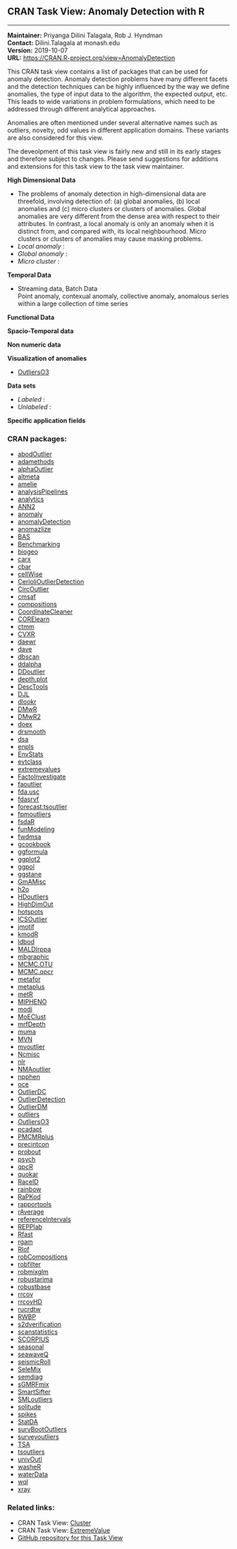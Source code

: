 ## CRAN Task View: Anomaly Detection with R

                                                                     
--------------- --------------------------------------------------   
**Maintainer:** Priyanga Dilini Talagala, Rob J. Hyndman             
**Contact:**    Dilini.Talagala at monash.edu                        
**Version:**    2019-10-07                                           
**URL:**        <https://CRAN.R-project.org/view=AnomalyDetection>   

<div>

This CRAN task view contains a list of packages that can be used for
anomaly detection. Anomaly detection problems have many different facets
and the detection techniques can be highly influenced by the way we
define anomalies, the type of input data to the algorithm, the expected
output, etc. This leads to wide variations in problem formulations,
which need to be addressed through different analytical approaches.

Anomalies are often mentioned under several alternative names such as
outliers, novelty, odd values in different application domains. These
variants are also considered for this view.

The deveolpment of this task view is fairly new and still in its early
stages and therefore subject to changes. Please send suggestions for
additions and extensions for this task view to the task view maintainer.

**High Dimensional Data**

  - The problems of anomaly detection in high-dimensional data are
    threefold, involving detection of: (a) global anomalies, (b) local
    anomalies and (c) micro clusters or clusters of anomalies. Global
    anomalies are very different from the dense area with respect to
    their attributes. In contrast, a local anomaly is only an anomaly
    when it is distinct from, and compared with, its local
    neighbourhood. Micro clusters or clusters of anomalies may cause
    masking problems.
  - *Local anomaly* :
  - *Global anomaly* :
  - *Micro cluster* :

**Temporal Data**

  - Streaming data, Batch Data  
    Point anomaly, contexual anomaly, collective anomaly, anomalous
    series within a large collection of time series

**Functional Data**

**Spacio-Temporal data**

**Non numeric data**

**Visualization of anomalies**

  - [OutliersO3](https://cran.r-project.org/package=OutliersO3)

**Data sets**

  - *Labeled* :
  - *Unlabeled* :

**Specific application
    fields**

</div>

### CRAN packages:

  - [abodOutlier](https://cran.r-project.org/package=abodOutlier)
  - [adamethods](https://cran.r-project.org/package=adamethods)
  - [alphaOutlier](https://cran.r-project.org/package=alphaOutlier)
  - [altmeta](https://cran.r-project.org/package=altmeta)
  - [amelie](https://cran.r-project.org/package=amelie)
  - [analysisPipelines](https://cran.r-project.org/package=analysisPipelines)
  - [analytics](https://cran.r-project.org/package=analytics)
  - [ANN2](https://cran.r-project.org/package=ANN2)
  - [anomaly](https://cran.r-project.org/package=anomaly)
  - [anomalyDetection](https://cran.r-project.org/package=anomalyDetection)
  - [anomazlize](https://cran.r-project.org/package=anomazlize)
  - [BAS](https://cran.r-project.org/package=BAS)
  - [Benchmarking](https://cran.r-project.org/package=Benchmarking)
  - [biogeo](https://cran.r-project.org/package=biogeo)
  - [carx](https://cran.r-project.org/package=carx)
  - [cbar](https://cran.r-project.org/package=cbar)
  - [cellWise](https://cran.r-project.org/package=cellWise)
  - [CerioliOutlierDetection](https://cran.r-project.org/package=CerioliOutlierDetection)
  - [CircOutlier](https://cran.r-project.org/package=CircOutlier)
  - [cmsaf](https://cran.r-project.org/package=cmsaf)
  - [compositions](https://cran.r-project.org/package=compositions)
  - [CoordinateCleaner](https://cran.r-project.org/package=CoordinateCleaner)
  - [CORElearn](https://cran.r-project.org/package=CORElearn)
  - [ctmm](https://cran.r-project.org/package=ctmm)
  - [CVXR](https://cran.r-project.org/package=CVXR)
  - [daewr](https://cran.r-project.org/package=daewr)
  - [dave](https://cran.r-project.org/package=dave)
  - [dbscan](https://cran.r-project.org/package=dbscan)
  - [ddalpha](https://cran.r-project.org/package=ddalpha)
  - [DDoutlier](https://cran.r-project.org/package=DDoutlier)
  - [depth.plot](https://cran.r-project.org/package=depth.plot)
  - [DescTools](https://cran.r-project.org/package=DescTools)
  - [DJL](https://cran.r-project.org/package=DJL)
  - [dlookr](https://cran.r-project.org/package=dlookr)
  - [DMwR](https://cran.r-project.org/package=DMwR)
  - [DMwR2](https://cran.r-project.org/package=DMwR2)
  - [doex](https://cran.r-project.org/package=doex)
  - [drsmooth](https://cran.r-project.org/package=drsmooth)
  - [dsa](https://cran.r-project.org/package=dsa)
  - [enpls](https://cran.r-project.org/package=enpls)
  - [EnvStats](https://cran.r-project.org/package=EnvStats)
  - [evtclass](https://cran.r-project.org/package=evtclass)
  - [extremevalues](https://cran.r-project.org/package=extremevalues)
  - [FactoInvestigate](https://cran.r-project.org/package=FactoInvestigate)
  - [faoutlier](https://cran.r-project.org/package=faoutlier)
  - [fda.usc](https://cran.r-project.org/package=fda.usc)
  - [fdasrvf](https://cran.r-project.org/package=fdasrvf)
  - [forecast:tsoutlier](https://cran.r-project.org/package=forecast:tsoutlier)
  - [fpmoutliers](https://cran.r-project.org/package=fpmoutliers)
  - [fsdaR](https://cran.r-project.org/package=fsdaR)
  - [funModeling](https://cran.r-project.org/package=funModeling)
  - [fwdmsa](https://cran.r-project.org/package=fwdmsa)
  - [gcookbook](https://cran.r-project.org/package=gcookbook)
  - [ggformula](https://cran.r-project.org/package=ggformula)
  - [ggplot2](https://cran.r-project.org/package=ggplot2)
  - [ggpol](https://cran.r-project.org/package=ggpol)
  - [ggstane](https://cran.r-project.org/package=ggstane)
  - [GmAMisc](https://cran.r-project.org/package=GmAMisc)
  - [h2o](https://cran.r-project.org/package=h2o)
  - [HDoutliers](https://cran.r-project.org/package=HDoutliers)
  - [HighDimOut](https://cran.r-project.org/package=HighDimOut)
  - [hotspots](https://cran.r-project.org/package=hotspots)
  - [ICSOutlier](https://cran.r-project.org/package=ICSOutlier)
  - [jmotif](https://cran.r-project.org/package=jmotif)
  - [kmodR](https://cran.r-project.org/package=kmodR)
  - [ldbod](https://cran.r-project.org/package=ldbod)
  - [MALDIrppa](https://cran.r-project.org/package=MALDIrppa)
  - [mbgraphic](https://cran.r-project.org/package=mbgraphic)
  - [MCMC.OTU](https://cran.r-project.org/package=MCMC.OTU)
  - [MCMC.qpcr](https://cran.r-project.org/package=MCMC.qpcr)
  - [metafor](https://cran.r-project.org/package=metafor)
  - [metaplus](https://cran.r-project.org/package=metaplus)
  - [metR](https://cran.r-project.org/package=metR)
  - [MIPHENO](https://cran.r-project.org/package=MIPHENO)
  - [modi](https://cran.r-project.org/package=modi)
  - [MoEClust](https://cran.r-project.org/package=MoEClust)
  - [mrfDepth](https://cran.r-project.org/package=mrfDepth)
  - [muma](https://cran.r-project.org/package=muma)
  - [MVN](https://cran.r-project.org/package=MVN)
  - [mvoutlier](https://cran.r-project.org/package=mvoutlier)
  - [Ncmisc](https://cran.r-project.org/package=Ncmisc)
  - [nlr](https://cran.r-project.org/package=nlr)
  - [NMAoutlier](https://cran.r-project.org/package=NMAoutlier)
  - [npphen](https://cran.r-project.org/package=npphen)
  - [oce](https://cran.r-project.org/package=oce)
  - [OutlierDC](https://cran.r-project.org/package=OutlierDC)
  - [OutlierDetection](https://cran.r-project.org/package=OutlierDetection)
  - [OutlierDM](https://cran.r-project.org/package=OutlierDM)
  - [outliers](https://cran.r-project.org/package=outliers)
  - [OutliersO3](https://cran.r-project.org/package=OutliersO3)
  - [pcadapt](https://cran.r-project.org/package=pcadapt)
  - [PMCMRplus](https://cran.r-project.org/package=PMCMRplus)
  - [precintcon](https://cran.r-project.org/package=precintcon)
  - [probout](https://cran.r-project.org/package=probout)
  - [psych](https://cran.r-project.org/package=psych)
  - [qpcR](https://cran.r-project.org/package=qpcR)
  - [quokar](https://cran.r-project.org/package=quokar)
  - [RaceID](https://cran.r-project.org/package=RaceID)
  - [rainbow](https://cran.r-project.org/package=rainbow)
  - [RaPKod](https://cran.r-project.org/package=RaPKod)
  - [rapportools](https://cran.r-project.org/package=rapportools)
  - [rAverage](https://cran.r-project.org/package=rAverage)
  - [referenceIntervals](https://cran.r-project.org/package=referenceIntervals)
  - [REPPlab](https://cran.r-project.org/package=REPPlab)
  - [Rfast](https://cran.r-project.org/package=Rfast)
  - [rgam](https://cran.r-project.org/package=rgam)
  - [Rlof](https://cran.r-project.org/package=Rlof)
  - [robCompositions](https://cran.r-project.org/package=robCompositions)
  - [robfilter](https://cran.r-project.org/package=robfilter)
  - [robmixglm](https://cran.r-project.org/package=robmixglm)
  - [robustarima](https://cran.r-project.org/package=robustarima)
  - [robustbase](https://cran.r-project.org/package=robustbase)
  - [rrcov](https://cran.r-project.org/package=rrcov)
  - [rrcovHD](https://cran.r-project.org/package=rrcovHD)
  - [rucrdtw](https://cran.r-project.org/package=rucrdtw)
  - [RWBP](https://cran.r-project.org/package=RWBP)
  - [s2dverification](https://cran.r-project.org/package=s2dverification)
  - [scanstatistics](https://cran.r-project.org/package=scanstatistics)
  - [SCORPIUS](https://cran.r-project.org/package=SCORPIUS)
  - [seasonal](https://cran.r-project.org/package=seasonal)
  - [seawaveQ](https://cran.r-project.org/package=seawaveQ)
  - [seismicRoll](https://cran.r-project.org/package=seismicRoll)
  - [SeleMix](https://cran.r-project.org/package=SeleMix)
  - [semdiag](https://cran.r-project.org/package=semdiag)
  - [sGMRFmix](https://cran.r-project.org/package=sGMRFmix)
  - [SmartSifter](https://cran.r-project.org/package=SmartSifter)
  - [SMLoutliers](https://cran.r-project.org/package=SMLoutliers)
  - [solitude](https://cran.r-project.org/package=solitude)
  - [spikes](https://cran.r-project.org/package=spikes)
  - [StatDA](https://cran.r-project.org/package=StatDA)
  - [survBootOutliers](https://cran.r-project.org/package=survBootOutliers)
  - [surveyoutliers](https://cran.r-project.org/package=surveyoutliers)
  - [TSA](https://cran.r-project.org/package=TSA)
  - [tsoutliers](https://cran.r-project.org/package=tsoutliers)
  - [univOutl](https://cran.r-project.org/package=univOutl)
  - [washeR](https://cran.r-project.org/package=washeR)
  - [waterData](https://cran.r-project.org/package=waterData)
  - [wql](https://cran.r-project.org/package=wql)
  - [xray](https://cran.r-project.org/package=xray)

### Related links:

  - CRAN Task View: [Cluster](Cluster.html)
  - CRAN Task View: [ExtremeValue](ExtremeValue.html)
  - [GitHub repository for this Task
    View](https://github.com/pridiltal/ctv-AnomalyDetection)
